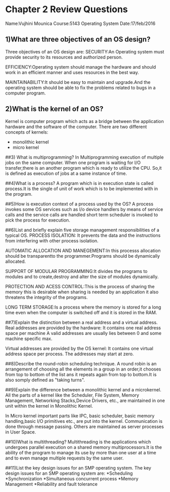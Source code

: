 # Chapter 2 Review Questions
Name:Vujhini Mounica
Course:5143 Operating System
Date:17/feb/2016



## 1)What are three objectives of an OS design?
Three objectives of an OS design are:
SECURITY:An Operating system must provide security to its resources and authorized person.

EFFICIENCY:Operating system should manage the hardware and should work in an efficient manner and uses resources in the best way.

MAINTAINABILITY:It should be easy to maintain and upgrade.And the operating system should be able to  fix the problems related to bugs in a computer program.


## 2)What is the kernel of an OS?
Kernel is computer program which acts as a bridge between the application hardware and the software of the computer.
There are two different concepts of kernels:
* monolithic kernel
* micro kernel


##3) What is multiprogramming?
In Multiprogramming execution of multiple jobs on the same computer. When one program is waiting for I/O transfer,there is an another program which is ready to utilize the CPU. So,it is defined as execution of jobs at a same instance of time.


##4)What is a process?
A program which is in execution state is called process.It is the single of unit of work which is to be implemented with in the program.


##5)How is execution context of a process used by the OS?
A process invokes some OS services such as I/o device handlers by means of service calls and the service calls are handled short term scheduler is invoked to pick the process for execution.


##6)List and briefly explain five storage management responsibilities of a typical OS.
PROCESS ISOLATION: It prevents the data and the instructions from interfering with other process isolation.

AUTOMATIC ALLOCATION AND MANEGEMENT:In this processs allocation should be transparentto the programmer.Programs should be dynamically allocated.

SUPPORT OF MODULAR PROGRAMMING:It divides the programs to modules and to create,destroy and alter the size of modules dynamically.

PROTECTION AND ACESS CONTROL:This is the process of sharing the memory this is desirable when sharing is needed by an application it also threatens the integrity of the programs.

LONG TERM STORAGE:Is a process where the  memory is stored for a long time even when the computer is switched off and it is stored in the RAM.


##7)Explain the distinction between a real address and a virtual address.
Real addresses are provided by the hardware:
 It contains one real address space per machine
 A valid addresses are usually  lies between 0 and some machine specific max.

Virtual addresses are provided by the OS kernel:
It contains one virtual address space per process.
The addresses may start at zero.


##8)Describe the round-robin scheduling technique.
A round robin is an arrangement of choosing all the elements in a group in an order,it chooses from top to bottom of the list ans it repeats again from top to bottom.It is also somply defined as "taking turns".


##9)Explain the difference between a monolithic kernel and a microkernel.
All the parts of a kernel like the Scheduler, File System, Memory Management, Networking Stacks,Device Drivers, etc., are maintained in one unit within the kernel in Monolithic Kernel.

In Micro kernel important parts like IPC, basic scheduler, basic memory handling,basic I/O primitives etc., are put into the kernel. Communication is done through message passing. Others are maintained as server processes in User Space.


##10)What is multithreading?
Multithreading is the applications which undergoes parallel execution on a shared memory multiprocessors.It is the ability of the program to manage its use by more than one user at a time and to
even manage multiple requests by the same user.


##11)List the key design issues for an SMP operating system.
The key design issues for an SMP operating system are:
*Scheduling
*Synchronization
*Simultaneous concurrent process
*Memory Management
*Reliability and fault tolerance




 







 
